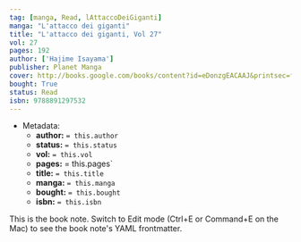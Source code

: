 ```yaml
---
tag: [manga, Read, lAttaccoDeiGiganti]
manga: "L'attacco dei giganti"
title: "L'attacco dei giganti, Vol 27"
vol: 27
pages: 192
author: ['Hajime Isayama']
publisher: Planet Manga
cover: http://books.google.com/books/content?id=eDonzgEACAAJ&printsec=frontcover&img=1&zoom=1&source=gbs_api
bought: True
status: Read
isbn: 9788891297532
---
```


- Metadata:
    - **author:** `= this.author`
    - **status:** `= this.status`
    - **vol:** `= this.vol`
    - **pages:** = this.pages`
    - **title:** `= this.title`
    - **manga:** `= this.manga`
    - **bought:** `= this.bought`
    - **isbn:** `= this.isbn`


This is the book note. Switch to Edit mode (Ctrl+E or Command+E on the Mac) to see the book note's YAML frontmatter.